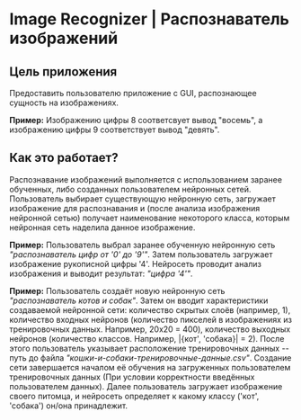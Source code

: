 # Image Recognizer | Распознаватель изображений

## Цель приложения
Предоставить пользователю приложение с GUI, распознающее сущность на изображениях.

**Пример:** Изображению цифры 8 соответсвует вывод "восемь", а изображению цифры 9 соответствует вывод "девять".

## Как это работает?
Распознавание изображений выполняется с использованием заранее обученных, либо созданных пользователем нейронных сетей.
Пользователь выбирает существующую нейронную сеть, загружает изображение для распознавания и (после анализа изображения нейронной сетью) получает наименование некоторого класса, которым нейронная сеть наделила данное изображение.

**Пример:** Пользователь выбрал заранее обученную нейронную сеть *"распознаватель цифр от '0' до '9'"*.
Затем пользователь загружает изображение рукописной цифры '4'. Нейросеть проводит анализ изображения и выводит результат: *"цифра '4'"*.

**Пример:** Пользователь создаёт новую нейронную сеть *"распознаватель котов и собак"*.
Затем он вводит характеристики создаваемой нейронной сети: количество скрытых слоёв (например, 1), количество входных нейронов (количество пикселей в изображениях из тренировочных данных. Например, 20x20 = 400), количество выходных нейронов (количество классов. Например, |{кот', 'собака}| = 2).
После этого пользователь указывает расположение тренировочных данных -- путь до файла *"кошки-и-собаки-тренировочные-данные.csv"*.
Создание сети завершается началом её обучения на загруженных пользователем тренировочных данных (При условии корректности введённых пользователем данных).
Далее пользователь загружает изображение своего питомца, и нейросеть определяет к какому классу ('кот', 'собака') он/она принадлежит.
